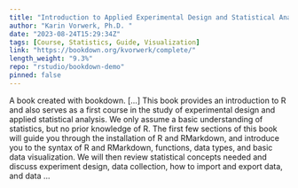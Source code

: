 ```yaml
---
title: "Introduction to Applied Experimental Design and Statistical Analysis with R"
author: "Karin Vorwerk, Ph.D. "
date: "2023-08-24T15:29:34Z"
tags: [Course, Statistics, Guide, Visualization]
link: "https://bookdown.org/kvorwerk/complete/"
length_weight: "9.3%"
repo: "rstudio/bookdown-demo"
pinned: false
---
```


A book created with bookdown. [...] This book provides an introduction to R and also serves as a first course in the study of experimental design and applied statistical analysis. We only assume a basic understanding of statistics, but no prior knowledge of R. The first few sections of this book will guide you through the installation of R and RMarkdown, and introduce you to the syntax of R and RMarkdown, functions, data types, and basic data visualization. We will then review statistical concepts needed and discuss experiment design, data collection, how to import and export data, and data ...
